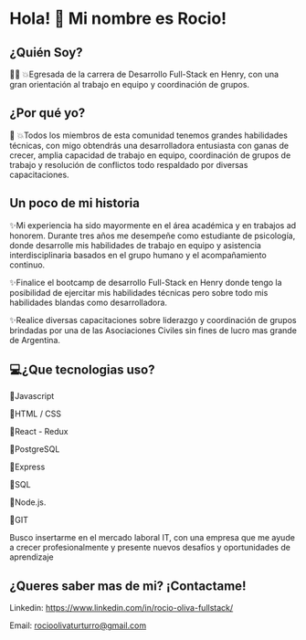 <h1>Hola! 👋 Mi nombre es Rocio!</h1>

<h2>¿Quién Soy?</h2>👩‍💻
💥Egresada de la carrera de Desarrollo Full-Stack en Henry, con una gran orientación al trabajo en equipo y coordinación de grupos.

<h2>¿Por qué yo?</h2> 👀
💥Todos los miembros de esta comunidad tenemos grandes habilidades técnicas, con migo obtendrás una desarrolladora entusiasta con ganas de crecer, amplia capacidad de trabajo en equipo, coordinación de grupos de trabajo y resolución de conflictos todo respaldado por diversas capacitaciones.

<h2>Un poco de mi historia</h2>

✨Mi experiencia ha sido mayormente en el área académica y en trabajos ad honorem. Durante tres años me desempeñe como estudiante de psicología, donde desarrolle mis habilidades de trabajo en equipo y asistencia interdisciplinaria basados en el grupo humano y el acompañamiento continuo.

✨Finalice el bootcamp de desarrollo Full-Stack en Henry donde tengo la posibilidad de ejercitar mis habilidades técnicas pero sobre todo mis habilidades blandas como desarrolladora.

✨Realice diversas capacitaciones sobre liderazgo y coordinación de grupos brindadas por una de las Asociaciones Civiles sin fines de lucro mas grande de Argentina.

<h2>💻¿Que tecnologias uso?</h2>
 
🚀Javascript

🚀HTML / CSS

🚀React - Redux

🚀PostgreSQL

🚀Express

🚀SQL

🚀Node.js.

🚀GIT

Busco insertarme en el mercado laboral IT, con una empresa que me ayude a crecer profesionalmente y presente nuevos desafíos y oportunidades de aprendizaje

<h2>¿Queres saber mas de mi? ¡Contactame!</h2>

Linkedin: https://www.linkedin.com/in/rocio-oliva-fullstack/

Email: rocioolivaturturro@gmail.com


